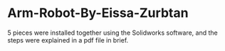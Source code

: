 # Arm-Robot-By-Eissa-Zurbtan
5 pieces were installed together using the Solidworks software, and the steps were explained in a pdf file in brief.
